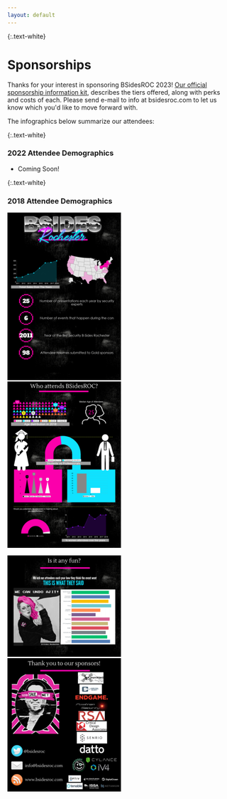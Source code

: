 ```yaml
---
layout: default
---
```


{:.text-white}
# Sponsorships

Thanks for your interest in sponsoring BSidesROC 2023! [Our official sponsorship information kit](/assets/doc/FINAL__BSides_Rochester_Sponsor_Info_2023.pdf), describes the tiers offered, along with perks and costs of each.  Please send e-mail to info at bsidesroc.com to let us know which you'd like to move forward with.

The infographics below summarize our attendees:

{:.text-white}
### 2022 Attendee Demographics
- Coming Soon!

{:.text-white}
### 2018 Attendee Demographics
[![](/assets/img/2018_block_0_thumb.png)](/assets/img/2018_block_0.png)
[![](/assets/img/2018_block_1_thumb.png)](/assets/img/2018_block_1.png)

[![](/assets/img/2018_block_2_thumb.png)](/assets/img/2018_block_2.png)
[![](/assets/img/2018_block_3_thumb.png)](/assets/img/2018_block_3.png)
